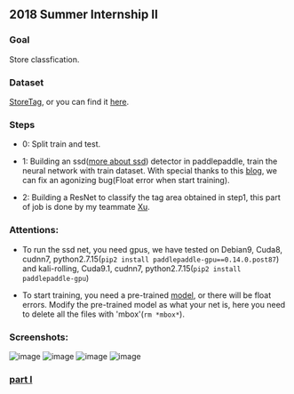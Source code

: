 ## 2018 Summer Internship II

### Goal
Store classfication.

### Dataset
[StoreTag](http://aistudio.baidu.com/aistudio/#/datasetDetail/274), or you can find it [here](https://drive.google.com/file/d/15EuZAkcaq5mkBUnq0cR5x33VTPINFQ1e/view?usp=sharing).

### Steps

- 0: Split train and test.

- 1: Building an ssd([more about ssd](http://arxiv.org/abs/1512.02325)) detector in paddlepaddle, train the neural network with train dataset. With special thanks to this [blog](https://blog.csdn.net/qq_33200967/article/details/79126830), we can fix an agonizing bug(Float error when start training).

- 2: Building a ResNet to classify the tag area obtained in step1, this part of job is done by my teammate [Xu](https://github.com/LunHui123).

### Attentions:

* To run the ssd net, you need gpus, we have tested on Debian9, Cuda8, cudnn7, python2.7.15(```pip2 install paddlepaddle-gpu==0.14.0.post87```) and kali-rolling, Cuda9.1, cudnn7, python2.7.15(```pip2 install paddlepaddle-gpu```)

* To start training, you need a pre-trained [model](http://paddlepaddle.bj.bcebos.com/model_zoo/detection/ssd_model/vgg_model.tar.gz), or there will be float errors. Modify the pre-trained model as what your net is, here you need to delete all the files with 'mbox'(```rm *mbox*```).

### Screenshots:
![image](https://acytoo.github.io/HPSRC/2018Internship/2018internship0.png)
![image](https://acytoo.github.io/HPSRC/2018Internship/2018internship1.png)
![image](https://acytoo.github.io/HPSRC/2018Internship/2018internship2.png)
![image](https://acytoo.github.io/HPSRC/2018Internship/2018internship3.png)

### [part I](https://github.com/Acytoo/2018SummerInternshipI)
